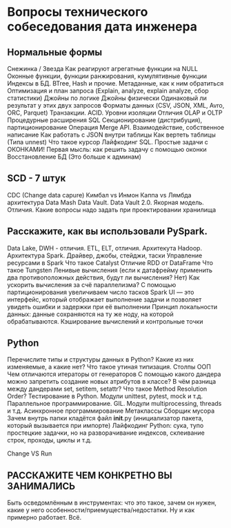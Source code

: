 # Вопросы технического собеседования дата инженера

##  Нормальные формы 
Снежинка / Звезда
Как реагируют агрегатные функции на NULL
Оконные функции, функции ранжирования, кумулятивные функции
Индексы в БД. BTree, Hash и прочие.
Метаданные, как к ним обратиться
Оптимизация и план запроса (Explain, analyze, explain analyze, сбор статистики)
Джойны по логике
Джойны физически
Одинаковый ли результат у этих двух запросов
Форматы данных (CSV, JSON, XML, Avro, ORC, Parquet)
Транзакции. ACID. Уровни изоляции
Отличия OLAP и OLTP
Процедурные расширения SQL
Секционирование (дистрибуция), партиционирование
Операция Merge
API. Взаимодействие, собственное написание
Как работать с JSON внутри таблицы
Как вертеть таблицы (Типа unnest)
Что такое курсор
Лайфкодинг SQL. Простые задачи с ОКОНКАМИ! Первая мысль: как решить задачу с помощью оконки
Восстановление БД (Это больше к админам)

##  SCD - 7 штук
CDC (Change data capure)
Кимбал vs Инмон
Каппа vs Лямбда архитектура
Data Mash
Data Vault. Data Vault 2.0. Якорная модель. Отличия.
Какие вопросы надо задать при проектировании хранилища



##  Расскажите, как вы использовали PySpark.
Data Lake, DWH - отличия.
ETL, ELT, отличия.
Архитекута Hadoop.
Архитектура Spark. Драйвер, джобы, стейджи, таски
Управление ресурсами в Spark
Что такое Catalyst
Отличие RDD от DataFrame
Что такое Tungsten
Ленивые вычисления (если к датафрейму применить два противоположных действия, будут ли вычисления? Нет)
Как ускорить вычисления за счё  параллелизма? С помощью партиционирования увеличиваем число тасков
Spark UI — это интерфейс, который отображает выполнение задачи и позволяет увидеть ошибки и задержки при её выполнении
Принцип локальности данных: данные сохраняются на ту же ноду, на которой обрабатываются.
Кэширование вычислений и контрольные точки


## Python
Перечислите типы и структуры данных в Python? Какие из них изменяемые, а какие нет?
Что такое утиная типизация.
Столпы ООП
Чем отличаются итераторы от генераторов
С помощью какого дандера можно запретить создание новых атрибутов в классе?
В чём разница между дандерами set, setitem, setattr?
Что такое Method Resolution Order?
Тестирование в Python. Модули unittest, pytest, mock и т.д.
Параллельное программирование. GIL. Модули multiprocessing, threads и т.д.
Асинхронное программирование
Метаклассы
Сборщик мусора 
Зачем внутрь папки кладётся файл __init__.py (инициализатор пакета, который вызывается при импорте)
Лайфкодинг Python: сука, тупо простецкие задачки, но на разворачивание индексов, склеивание строк, проходы, циклы и т.д.

Change VS Run

## РАССКАЖИТЕ ЧЕМ КОНКРЕТНО ВЫ ЗАНИМАЛИСЬ

Быть осведомлённым в инструментах: что это такое, зачем он нужен, какие у него особенности/приемущества/недостатки. Ну и как примерно работает. Всё.